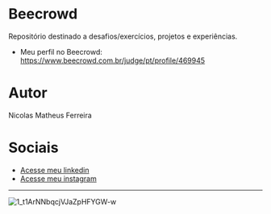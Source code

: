 # Beecrowd
 
Repositório destinado a desafios/exercícios, projetos e experiências.

- Meu perfil no Beecrowd: https://www.beecrowd.com.br/judge/pt/profile/469945
# Autor 

Nicolas Matheus Ferreira

# Sociais 
- [Acesse meu linkedin](https://www.linkedin.com/in/nicolas-matheus-ferreira-8465581a8/)
- [Acesse meu instagram](https://www.instagram.com/nicolas.matheus.ferreira/)
***
![1_t1ArNNbqcjVJaZpHFYGW-w](https://www.beecrowd.com.br/home/wp-content/uploads/2021/08/beecrowd__roxoHorClean-small-PNG-1.png)
